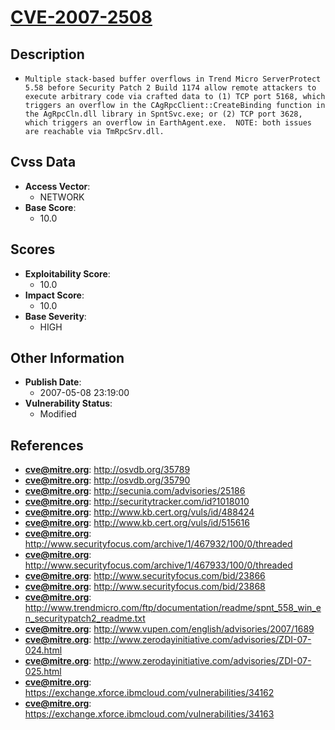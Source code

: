 
# [CVE-2007-2508](https://cve.mitre.org/cgi-bin/cvename.cgi?name=CVE-2007-2508)

## Description

- `Multiple stack-based buffer overflows in Trend Micro ServerProtect 5.58 before Security Patch 2 Build 1174 allow remote attackers to execute arbitrary code via crafted data to (1) TCP port 5168, which triggers an overflow in the CAgRpcClient::CreateBinding function in the AgRpcCln.dll library in SpntSvc.exe; or (2) TCP port 3628, which triggers an overflow in EarthAgent.exe.  NOTE: both issues are reachable via TmRpcSrv.dll.`

## Cvss Data

- **Access Vector**:
  - NETWORK
- **Base Score**:
  - 10.0

## Scores

- **Exploitability Score**:
  - 10.0
- **Impact Score**:
  - 10.0
- **Base Severity**:
  - HIGH

## Other Information

- **Publish Date**:
  - 2007-05-08 23:19:00
- **Vulnerability Status**:
  - Modified

## References

- **cve@mitre.org**: http://osvdb.org/35789
- **cve@mitre.org**: http://osvdb.org/35790
- **cve@mitre.org**: http://secunia.com/advisories/25186
- **cve@mitre.org**: http://securitytracker.com/id?1018010
- **cve@mitre.org**: http://www.kb.cert.org/vuls/id/488424
- **cve@mitre.org**: http://www.kb.cert.org/vuls/id/515616
- **cve@mitre.org**: http://www.securityfocus.com/archive/1/467932/100/0/threaded
- **cve@mitre.org**: http://www.securityfocus.com/archive/1/467933/100/0/threaded
- **cve@mitre.org**: http://www.securityfocus.com/bid/23866
- **cve@mitre.org**: http://www.securityfocus.com/bid/23868
- **cve@mitre.org**: http://www.trendmicro.com/ftp/documentation/readme/spnt_558_win_en_securitypatch2_readme.txt
- **cve@mitre.org**: http://www.vupen.com/english/advisories/2007/1689
- **cve@mitre.org**: http://www.zerodayinitiative.com/advisories/ZDI-07-024.html
- **cve@mitre.org**: http://www.zerodayinitiative.com/advisories/ZDI-07-025.html
- **cve@mitre.org**: https://exchange.xforce.ibmcloud.com/vulnerabilities/34162
- **cve@mitre.org**: https://exchange.xforce.ibmcloud.com/vulnerabilities/34163
